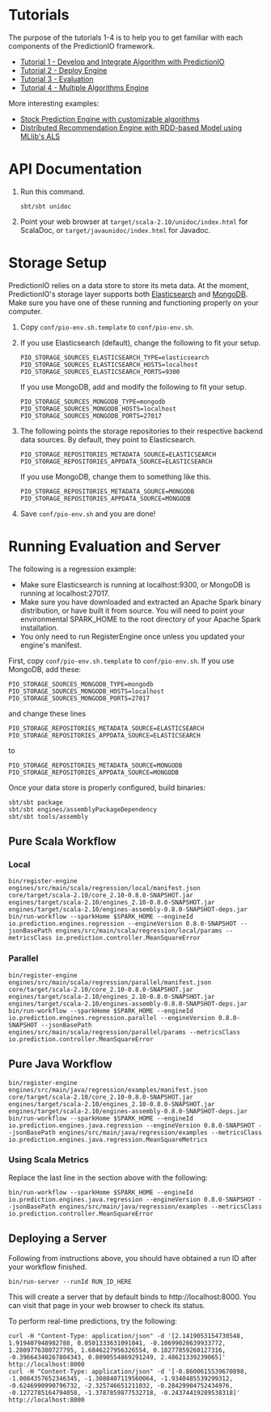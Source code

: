 Tutorials
=========

The purpose of the tutorials 1-4 is to help you to get familiar with each components of the PredictionIO framework.

- [Tutorial 1 - Develop and Integrate Algorithm with PredictionIO
](engines/src/main/java/recommendations/tutorial1-develop.md)
- [Tutorial 2 - Deploy Engine
](engines/src/main/java/recommendations/tutorial2-deploy.md)
- [Tutorial 3 - Evaluation](engines/src/main/java/recommendations/tutorial3-evaluation.md)
- [Tutorial 4 - Multiple Algorithms Engine](engines/src/main/java/recommendations/tutorial4-multialgo.md)

More interesting examples:
- [Stock Prediction Engine with customizable algorithms](engines/src/main/scala/stock/README.md)
- [Distributed Recommendation Engine with RDD-based Model using MLlib's ALS](engines/src/main/scala/recommendations/README.md)

API Documentation
=================

1.  Run this command.
    ```
    sbt/sbt unidoc
    ```

2.  Point your web browser at `target/scala-2.10/unidoc/index.html` for
    ScalaDoc, or `target/javaunidoc/index.html` for Javadoc.


Storage Setup
=============

PredictionIO relies on a data store to store its meta data. At the moment,
PredictionIO's storage layer supports both
[Elasticsearch](http://www.elasticsearch.org/) and
[MongoDB](http://www.mongodb.org/). Make sure you have one of these running and
functioning properly on your computer.

1. Copy ``conf/pio-env.sh.template`` to ``conf/pio-env.sh``.

2. If you use Elasticsearch (default), change the following to fit your setup.
   ```
   PIO_STORAGE_SOURCES_ELASTICSEARCH_TYPE=elasticsearch
   PIO_STORAGE_SOURCES_ELASTICSEARCH_HOSTS=localhost
   PIO_STORAGE_SOURCES_ELASTICSEARCH_PORTS=9300
   ```
   If you use MongoDB, add and modify the following to fit your setup.
   ```
   PIO_STORAGE_SOURCES_MONGODB_TYPE=mongodb
   PIO_STORAGE_SOURCES_MONGODB_HOSTS=localhost
   PIO_STORAGE_SOURCES_MONGODB_PORTS=27017
   ```

3. The following points the storage repositories to their respective backend
   data sources. By default, they point to Elasticsearch.
   ```
   PIO_STORAGE_REPOSITORIES_METADATA_SOURCE=ELASTICSEARCH
   PIO_STORAGE_REPOSITORIES_APPDATA_SOURCE=ELASTICSEARCH
   ```
   If you use MongoDB, change them to something like this.
   ```
   PIO_STORAGE_REPOSITORIES_METADATA_SOURCE=MONGODB
   PIO_STORAGE_REPOSITORIES_APPDATA_SOURCE=MONGODB
   ```

4. Save ``conf/pio-env.sh`` and you are done!


Running Evaluation and Server
=============================

The following is a regression example:

- Make sure Elasticsearch is running at localhost:9300, or MongoDB is running at
  localhost:27017.
- Make sure you have downloaded and extracted an Apache Spark binary
  distribution, or have built it from source. You will need to point your
  environmental SPARK_HOME to the root directory of your Apache Spark
  installation.
- You only need to run RegisterEngine once unless you updated your engine's
  manifest.

First, copy ``conf/pio-env.sh.template`` to ``conf/pio-env.sh``. If you use
MongoDB, add these:

```
PIO_STORAGE_SOURCES_MONGODB_TYPE=mongodb
PIO_STORAGE_SOURCES_MONGODB_HOSTS=localhost
PIO_STORAGE_SOURCES_MONGODB_PORTS=27017
```

and change these lines

```
PIO_STORAGE_REPOSITORIES_METADATA_SOURCE=ELASTICSEARCH
PIO_STORAGE_REPOSITORIES_APPDATA_SOURCE=ELASTICSEARCH
```

to

```
PIO_STORAGE_REPOSITORIES_METADATA_SOURCE=MONGODB
PIO_STORAGE_REPOSITORIES_APPDATA_SOURCE=MONGODB
```

Once your data store is properly configured, build binaries:

```
sbt/sbt package
sbt/sbt engines/assemblyPackageDependency
sbt/sbt tools/assembly
```


Pure Scala Workflow
-------------------


### Local

```
bin/register-engine engines/src/main/scala/regression/local/manifest.json core/target/scala-2.10/core_2.10-0.8.0-SNAPSHOT.jar engines/target/scala-2.10/engines_2.10-0.8.0-SNAPSHOT.jar engines/target/scala-2.10/engines-assembly-0.8.0-SNAPSHOT-deps.jar
bin/run-workflow --sparkHome $SPARK_HOME --engineId io.prediction.engines.regression --engineVersion 0.8.0-SNAPSHOT --jsonBasePath engines/src/main/scala/regression/local/params --metricsClass io.prediction.controller.MeanSquareError
```


### Parallel

```
bin/register-engine engines/src/main/scala/regression/parallel/manifest.json core/target/scala-2.10/core_2.10-0.8.0-SNAPSHOT.jar engines/target/scala-2.10/engines_2.10-0.8.0-SNAPSHOT.jar engines/target/scala-2.10/engines-assembly-0.8.0-SNAPSHOT-deps.jar
bin/run-workflow --sparkHome $SPARK_HOME --engineId io.prediction.engines.regression.parallel --engineVersion 0.8.0-SNAPSHOT --jsonBasePath engines/src/main/scala/regression/parallel/params --metricsClass io.prediction.controller.MeanSquareError
```


Pure Java Workflow
------------------

```
bin/register-engine engines/src/main/java/regression/examples/manifest.json core/target/scala-2.10/core_2.10-0.8.0-SNAPSHOT.jar engines/target/scala-2.10/engines_2.10-0.8.0-SNAPSHOT.jar engines/target/scala-2.10/engines-assembly-0.8.0-SNAPSHOT-deps.jar
bin/run-workflow --sparkHome $SPARK_HOME --engineId io.prediction.engines.java.regression --engineVersion 0.8.0-SNAPSHOT --jsonBasePath engines/src/main/java/regression/examples --metricsClass io.prediction.engines.java.regression.MeanSquareMetrics
```


### Using Scala Metrics

Replace the last line in the section above with the following:

```
bin/run-workflow --sparkHome $SPARK_HOME --engineId io.prediction.engines.java.regression --engineVersion 0.8.0-SNAPSHOT --jsonBasePath engines/src/main/java/regression/examples --metricsClass io.prediction.controller.MeanSquareError
```


Deploying a Server
------------------

Following from instructions above, you should have obtained a run ID after
your workflow finished.

```
bin/run-server --runId RUN_ID_HERE
```

This will create a server that by default binds to http://localhost:8000. You
can visit that page in your web browser to check its status.

To perform real-time predictions, try the following:

```
curl -H "Content-Type: application/json" -d '[2.1419053154730548, 1.919407948982788, 0.0501333631091041, -0.10699028639933772, 1.2809776380727795, 1.6846227956326554, 0.18277859260127316, -0.39664340267804343, 0.8090554869291249, 2.48621339239065]' http://localhost:8000
curl -H "Content-Type: application/json" -d '[-0.8600615539670898, -1.0084357652346345, -1.3088407119560064, -1.9340485539299312, -0.6246990990796732, -2.325746651211032, -0.28429904752434976, -0.1272785164794058, -1.3787859877532718, -0.24374419289538318]' http://localhost:8000
```
